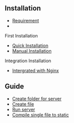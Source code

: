 ## Installation
* [Requirement](https://github.com/part-lang/part/tree/master/docs/installation#requirement)
* 
First Installation
* [Quick Installation](https://github.com/part-lang/part/tree/master/docs/installation#quick-installation)
* [Manual Installation](https://github.com/part-lang/part/tree/master/docs/installation#manual-installation)

Integration Installation
* [Intergrated with Nginx](https://github.com/part-lang/part/tree/master/docs/installation#intergrated-with-nginx)

## Guide
* [Create folder for server](https://github.com/part-lang/part/tree/master/docs/guide#create-folder-for-server)
* [Create file](https://github.com/part-lang/part/tree/master/docs/guide#create-file)
* [Run server](https://github.com/part-lang/part/tree/master/docs/guide#run-server)
* [Compile single file to static](https://github.com/part-lang/part/tree/master/docs/guide#compile-single-file-to-static)